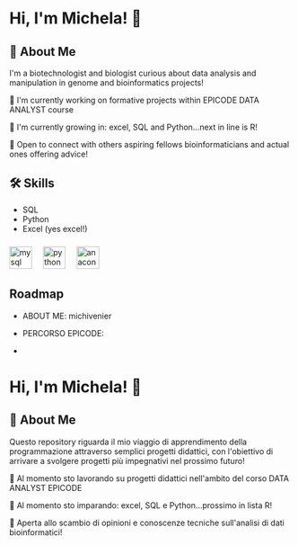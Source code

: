 # Hi, I'm Michela! 👋

## 🚀 About Me
I'm a biotechnologist and biologist curious about data analysis and manipulation in genome and bioinformatics projects!

🔭 I'm currently working on formative projects within EPICODE DATA ANALYST course

🌱 I'm currently growing in: excel, SQL and Python...next in line is R!

👯 Open to connect with others aspiring fellows bioinformaticians and actual ones offering advice!


## 🛠 Skills
- SQL
- Python
- Excel (yes excel!)


###

<div align="left">
  <img src="https://cdn.jsdelivr.net/gh/devicons/devicon/icons/mysql/mysql-original.svg" height="40" alt="mysql logo"  />
  <img width="12" />
  <img src="https://cdn.jsdelivr.net/gh/devicons/devicon/icons/python/python-original.svg" height="40" alt="python logo"  />
  <img width="12" />
  <img src="https://cdn.jsdelivr.net/gh/devicons/devicon/icons/anaconda/anaconda-original.svg" height="40" alt="anaconda logo"  />
  <img width="12" />
</div>


## Roadmap

- ABOUT ME: michivenier

- PERCORSO EPICODE:
- 




# Hi, I'm Michela! 👋



## 🚀 About Me
Questo repository riguarda il mio viaggio di apprendimento della programmazione attraverso semplici progetti didattici, con l'obiettivo di arrivare a svolgere progetti più impegnativi nel prossimo futuro!


🔭 Al momento sto lavorando su progetti didattici nell'ambito del corso DATA ANALYST EPICODE 

🌱 Al momento sto imparando: excel, SQL e Python...prossimo in lista R!

👯 Aperta allo scambio di opinioni e conoscenze tecniche sull'analisi di dati bioinformatici!



